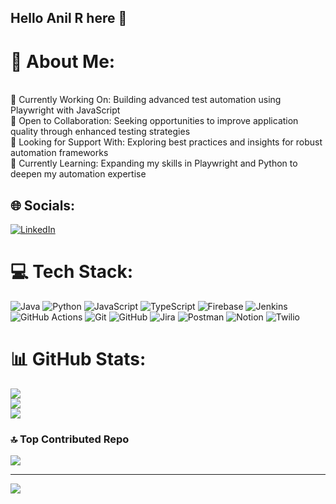 ## Hello Anil R here 👋
# 💫 About Me:
<br>🔭 Currently Working On: Building advanced test automation using Playwright with JavaScript<br>👯 Open to Collaboration: Seeking opportunities to improve application quality through enhanced testing strategies<br>🤝 Looking for Support With: Exploring best practices and insights for robust automation frameworks<br>🌱 Currently Learning: Expanding my skills in Playwright and Python to deepen my automation expertise


## 🌐 Socials:
[![LinkedIn](https://img.shields.io/badge/LinkedIn-%230077B5.svg?logo=linkedin&logoColor=white)](https://linkedin.com/in/https://www.linkedin.com/in/anil-r-876b33146/) 

# 💻 Tech Stack:
![Java](https://img.shields.io/badge/java-%23ED8B00.svg?style=for-the-badge&logo=openjdk&logoColor=white) ![Python](https://img.shields.io/badge/python-3670A0?style=for-the-badge&logo=python&logoColor=ffdd54) ![JavaScript](https://img.shields.io/badge/javascript-%23323330.svg?style=for-the-badge&logo=javascript&logoColor=%23F7DF1E) ![TypeScript](https://img.shields.io/badge/typescript-%23007ACC.svg?style=for-the-badge&logo=typescript&logoColor=white) ![Firebase](https://img.shields.io/badge/firebase-%23039BE5.svg?style=for-the-badge&logo=firebase) ![Jenkins](https://img.shields.io/badge/jenkins-%232C5263.svg?style=for-the-badge&logo=jenkins&logoColor=white) ![GitHub Actions](https://img.shields.io/badge/github%20actions-%232671E5.svg?style=for-the-badge&logo=githubactions&logoColor=white) ![Git](https://img.shields.io/badge/git-%23F05033.svg?style=for-the-badge&logo=git&logoColor=white) ![GitHub](https://img.shields.io/badge/github-%23121011.svg?style=for-the-badge&logo=github&logoColor=white) ![Jira](https://img.shields.io/badge/jira-%230A0FFF.svg?style=for-the-badge&logo=jira&logoColor=white) ![Postman](https://img.shields.io/badge/Postman-FF6C37?style=for-the-badge&logo=postman&logoColor=white) ![Notion](https://img.shields.io/badge/Notion-%23000000.svg?style=for-the-badge&logo=notion&logoColor=white) ![Twilio](https://img.shields.io/badge/Twilio-F22F46?style=for-the-badge&logo=Twilio&logoColor=white)
# 📊 GitHub Stats:
![](https://github-readme-stats.vercel.app/api?username=Anil-R07&theme=dark&hide_border=false&include_all_commits=true&count_private=false)<br/>
![](https://github-readme-streak-stats.herokuapp.com/?user=Anil-R07&theme=dark&hide_border=false)<br/>
![](https://github-readme-stats.vercel.app/api/top-langs/?username=Anil-R07&theme=dark&hide_border=false&include_all_commits=true&count_private=false&layout=compact)

### 🔝 Top Contributed Repo
![](https://github-contributor-stats.vercel.app/api?username=Anil-R07&limit=5&theme=dark&combine_all_yearly_contributions=true)

---
[![](https://visitcount.itsvg.in/api?id=Anil-R07&icon=0&color=0)](https://visitcount.itsvg.in)

<!-- Proudly created with GPRM ( https://gprm.itsvg.in ) -->
